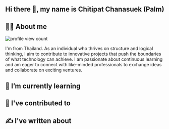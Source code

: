 ## Hi there 👋, my name is Chitipat Chanasuek (Palm)
## 🙋‍♂️ About me

![profile view count](https://komarev.com/ghpvc/?username=Palmkonde)

I'm from Thailand. As an individual who thrives on structure and logical thinking, I aim to contribute to innovative projects that push the boundaries of what technology can achieve. I am passionate about continuous learning and am eager to connect with like-minded professionals to exchange ideas and collaborate on exciting ventures. 

## 🌱 I’m currently learning
## 🔨 I've contributed to
## ✍️ I've written about

